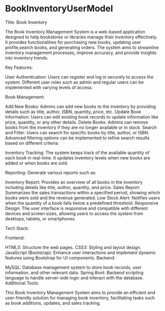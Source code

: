 # BookInventoryUserModel

Title: Book Inventory

The Book Inventory Management System is a web-based application designed to help bookstores or libraries manage their inventory effectively.
It provides functionalities for purchasing new books, updating user profile,search books, and generating orders. 
The system aims to streamline inventory management processes, improve accuracy, and provide insights into inventory trends.

Key Features:

User Authentication: Users can register and log in securely to access the system.
Different user roles such as admin and regular users can be implemented with varying levels of access.

Book Management:

Add New Books: Admins can add new books to the inventory by providing details such as title, author, ISBN, quantity, price, etc.
Update Book Information: Users can edit existing book records to update information like price, quantity, or any other details.
Delete Books: Admins can remove books from the inventory if they are no longer available or in stock.
Search and Filter: Users can search for specific books by title, author, or ISBN. Advanced filtering options can be implemented to refine search results based on different criteria.

Inventory Tracking: The system keeps track of the available quantity of each book in real-time. It updates inventory levels when new books are added or when books are sold.

Reporting: Generate various reports such as:

Inventory Report: Provides an overview of all books in the inventory including details like title, author, quantity, and price.
Sales Report: Summarizes the sales transactions within a specified period, showing which books were sold and the revenue generated.
Low Stock Alert: Notifies users when the quantity of a book falls below a predefined threshold.
Responsive Design: The user interface is responsive and compatible with different devices and screen sizes, allowing users to access the system from desktops, tablets, or smartphones.

Tech Stack:

Frontend:

HTML5: Structure the web pages.
CSS3: Styling and layout design.
JavaScript (Bootstrap): Enhance user interactions and implement dynamic features using Bootstrap for UI components.
Backend:

MySQL: Database management system to store book records, user information, and other relevant data.
Spring Boot: Backend scripting language to handle server-side logic and interact with the database.
Additional Tools:


This Book Inventory Management System aims to provide an efficient and user-friendly solution for managing book inventory, facilitating tasks such as book additions, updates, and sales tracking.





